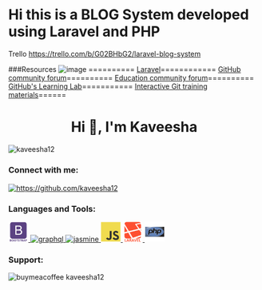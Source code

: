 
Hi this is a BLOG System developed using Laravel and PHP
========================================================

Trello 
https://trello.com/b/G02BHbG2/laravel-blog-system
                                                                

###Resources
![image](https://user-images.githubusercontent.com/59313302/133083185-dd3c7bf9-2e8c-453c-8d46-bf07ead42888.png) ==========
[Laravel](https://laravel.com/ "Laravel")============
[GitHub community forum](https://github.community/ "GitHub community forum")==========
[Education community forum](https://education.github.community/ "Education community forum")========== 
[GitHub's Learning Lab](https://lab.github.com/  "GitHub's Learning Lab")===========
[Interactive Git training materials](https://githubtraining.github.io/training-manual/#/01_getting_ready_for_class "Interactive Git training materials")======







<h1 align="center">Hi 👋, I'm Kaveesha</h1>
<p align="left"> <img src="https://komarev.com/ghpvc/?username=kaveesha12&label=Profile%20views&color=0e75b6&style=flat" alt="kaveesha12" /> </p>

<h3 align="left">Connect with me:</h3>
<p align="left">
<a href="/https://github.com/kaveesha12" target="blank"><img align="center" src="https://raw.githubusercontent.com/rahuldkjain/github-profile-readme-generator/master/src/images/icons/Social/rss.svg" alt="https://github.com/kaveesha12" height="30" width="40" /></a>
</p>

<h3 align="left">Languages and Tools:</h3>
<p align="left"> <a href="https://getbootstrap.com" target="_blank"> <img src="https://raw.githubusercontent.com/devicons/devicon/master/icons/bootstrap/bootstrap-plain-wordmark.svg" alt="bootstrap" width="40" height="40"/> </a> <a href="https://graphql.org" target="_blank"> <img src="https://www.vectorlogo.zone/logos/graphql/graphql-icon.svg" alt="graphql" width="40" height="40"/> </a> <a href="https://jasmine.github.io/" target="_blank"> <img src="https://www.vectorlogo.zone/logos/jasmine/jasmine-icon.svg" alt="jasmine" width="40" height="40"/> </a> <a href="https://developer.mozilla.org/en-US/docs/Web/JavaScript" target="_blank"> <img src="https://raw.githubusercontent.com/devicons/devicon/master/icons/javascript/javascript-original.svg" alt="javascript" width="40" height="40"/> </a> <a href="https://laravel.com/" target="_blank"> <img src="https://raw.githubusercontent.com/devicons/devicon/master/icons/laravel/laravel-plain-wordmark.svg" alt="laravel" width="40" height="40"/> </a> <a href="https://www.php.net" target="_blank"> <img src="https://raw.githubusercontent.com/devicons/devicon/master/icons/php/php-original.svg" alt="php" width="40" height="40"/> </a> </p>

<h3 align="left">Support:</h3>
<p><a href="https://www.buymeacoffee.com/buymeacoffee kaveesha12"> <img align="left" src="https://cdn.buymeacoffee.com/buttons/v2/default-yellow.png" height="50" width="210" alt="buymeacoffee kaveesha12" /></a></p><br><br>


